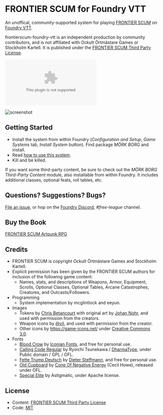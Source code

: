 # FRONTIER SCUM for Foundry VTT

An unoffical, community-supported system for playing [FRONTIER SCUM](https://frontierscum.com/) on [Foundry VTT](http://foundryvtt.com/).

frontierscum-foundry-vtt is an independent production by community contributors, and is not affiliated with Ockult Örtmästare Games or Stockholm Kartell. It is published under the [FRONTIER SCUM Third Party License](https://frontierscum.com/license/).

![Latest Release Download Count](https://img.shields.io/github/downloads/fvtt-fria-ligan/frontierscum-foundry-vtt/latest/system.zip)

![screenshot](https://user-images.githubusercontent.com/189172/133104673-60734e50-ad00-4b54-9dbd-7edb5dafb6a9.png)

## Getting Started

- Install the system from within Foundry (_Configuration and Setup_, _Game Systems_ tab, _Install System_ button). Find package _MÖRK BORG_ and install.
- Read [how to use this system](https://github.com/fvtt-fria-ligan/frontierscum-foundry-vtt/blob/main/how-to-use-this-system.md).
- Kill and be killed.

If you want some third-party content, be sure to check out the _MÖRK BORG Third-Party Content_ module, also installable from within Foundry. It includes additional classes, optional feats, roll tables, etc.

## Questions? Suggestions? Bugs?

[File an issue](https://github.com/fvtt-fria-ligan/frontierscum-foundry-vtt/issues), or hop on the [Foundry Discord](https://discord.gg/foundryvtt), _#free-league_ channel.

## Buy the Book

[FRONTIER SCUM Artpunk RPG](https://frialigan.se/en/store/?product_id=4529866506377)

## Credits

- FRONTIER SCUM is copyright Ockult Örtmästare Games and Stockholm Kartell.
- Explicit permission has been given by the FRONTIER SCUM authors for inclusion of the following game content:
  - Names, stats, and descriptions of Weapons, Armor, Equipment, Scrolls, Optional Classes, Optional Tables, Arcane Catastrophes, Creatures, and Outcasts/Followers.
- Programming
  - System implementation by mcglintlock and eeyun.
- Images
  - Tokens by [Chris Betancourt](https://github.com/iPwned) with original art by [Johan Nohr](https://twitter.com/JohanNohr), and used with permission from the creators.
  - Weapon icons by [@vil](https://zordvil.itch.io/), and used with permission from the creator.
  - Other icons by https://game-icons.net/ under [Creative Commons 3.0](https://creativecommons.org/licenses/by/3.0/).
- Fonts
  - [Blood Crow](https://www.dafont.com/blood-crow.font) by [Iconian Fonts](http://www.iconian.com/), and free for personal use.
  - [Calling Code Regular](https://www.dafont.com/calling-code.font) by Ryoichi Tsunekawa / [DharmaType](https://dharmatype.com/), under Public domain / GPL / OFL.
  - [Fette Trump Deutsch](https://www.dafont.com/fette-trump-deutsch.font) by [Dieter Steffmann](http://www.steffmann.de/wordpress/), and free for personal use.
  - [Old Cupboard](https://coneofnegativeenergy.com/2019/11/08/a-new-thing-old-cupboard-otf/) by [Cone Of Negative Energy](https://coneofnegativeenergy.com/) (Cecil Howe), released under OFL.
  - [Special Elite](https://fonts.google.com/specimen/Special+Elite) by Astigmatic, under Apache license.

## License

- Content: [FRONTIER SCUM Third Party License](https://frontierscum.com/license/)
- Code: [MIT](https://en.wikipedia.org/wiki/MIT_License)
